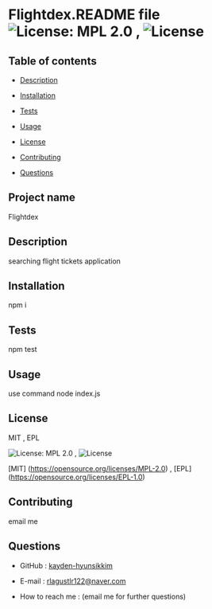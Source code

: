 # Flightdex.README file   ![License: MPL 2.0](https://img.shields.io/badge/License-MPL%202.0-brightgreen.svg)  , ![License](https://img.shields.io/badge/License-EPL%201.0-red.svg)  
## Table of contents

 * [Description](#description)

 * [Installation](#installation)

 * [Tests](#tests)

 * [Usage](#usage)

 * [License](#license)

 * [Contributing](#contributing)

 * [Questions](#questions)

## Project name
 Flightdex
## Description
 searching flight tickets application
## Installation
 npm i
## Tests
 npm test

## Usage
 use command node index.js

## License


  MIT , EPL 

  ![License: MPL 2.0](https://img.shields.io/badge/License-MPL%202.0-brightgreen.svg)  , ![License](https://img.shields.io/badge/License-EPL%201.0-red.svg)  

   [MIT] (https://opensource.org/licenses/MPL-2.0)  , [EPL] (https://opensource.org/licenses/EPL-1.0)  

 ## Contributing
 email me
## Questions
 * GitHub : [kayden-hyunsikkim](https://github.com/kayden-hyunsikkim)
 * E-mail :  rlagustlr122@naver.com

 * How to reach me : (email me  for further questions)